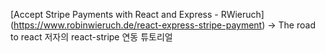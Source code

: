 [Accept Stripe Payments with React and Express - RWieruch] (https://www.robinwieruch.de/react-express-stripe-payment)
-> The road to react 저자의 react-stripe 연동 튜토리얼